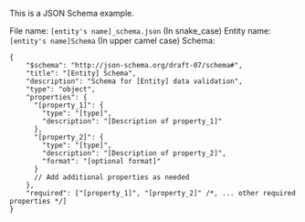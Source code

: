 This is a JSON Schema example.

File name: `[entity's name]_schema.json` (In snake_case)
Entity name: `[entity's name]Schema` (In upper camel case)
Schema:
```
{
    "$schema": "http://json-schema.org/draft-07/schema#",
    "title": "[Entity] Schema",
    "description": "Schema for [Entity] data validation",
    "type": "object",
    "properties": {
      "[property_1]": {
        "type": "[type]",
        "description": "[Description of property_1]"
      },
      "[property_2]": {
        "type": "[type]",
        "description": "[Description of property_2]",
        "format": "[optional format]"
      }
      // Add additional properties as needed
    },
    "required": ["[property_1]", "[property_2]" /*, ... other required properties */]
}
```